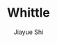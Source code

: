 ---
title: "Whittle"
author: "Jiayue Shi"
category: "Fiction"
published: false
pubDate: 2025-03-08
---
